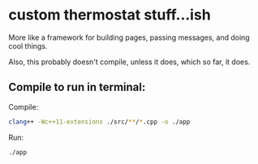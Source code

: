 # custom thermostat stuff...ish

More like a framework for building pages, passing messages, and doing cool things.

Also, this probably doesn't compile, unless it does, which so far, it does.

## Compile to run in terminal:

Compile:

```bash
clang++ -Wc++11-extensions ./src/**/*.cpp -o ./app
```

Run:

```bash
./app
```
